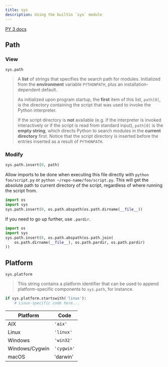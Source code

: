 ```yaml
---
title: sys
description: Using the builtin `sys` module
---
```


[PY 3 docs](https://docs.python.org/3/library/sys.html)

## Path

### View

```
sys.path
```

> A **list** of strings that specifies the search path for modules. Initialized from the **environment** variable `PYTHONPATH`, plus an installation-dependent default.
> 
> As initialized upon program startup, the **first** item of this list, `path[0]`, is the directory containing the script that was used to invoke the Python interpreter.
> 
> If the script directory is **not** available (e.g. if the interpreter is invoked interactively or if the script is read from standard input), `path[0]` is the **empty string**, which directs Python to search modules in the **current directory** first. Notice that the script directory is inserted before the entries inserted as a result of `PYTHONPATH`.

### Modify

```python
sys.path.insert(0, path)
```


Allow imports to be done when executing this file directly with `python foo/script.py` or `python ~/repo-name/foo/script.py`. This will get the absolute path to current directory of the script, regardless of where running the script from.

```python
import os
import sys
sys.path.insert(0, os.path.abspath(os.path.dirname(__file__))
```

If you need to go up further, use `.pardir`.

```python
import os
import sys
sys.path.insert(0, os.path.abspath(os.path.join(
    os.path.dirname(__file__), os.path.pardir, os.path.pardir)
))
```


## Platform

`sys.platform`

> This string contains a platform identifier that can be used to append platform-specific components to `sys.path`, for instance.

```python
if sys.platform.startswith('linux'):
    # Linux-specific code here...
```

Platform        | Code
---             | ---
AIX             | `'aix'`
Linux           | `'linux'`
Windows         | `'win32'`
Windows/Cygwin  | `'cygwin'`
macOS           | 'darwin'
